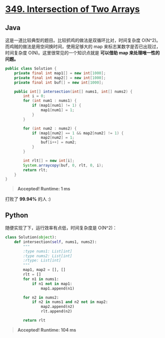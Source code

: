 # [349. Intersection of Two Arrays](https://leetcode.com/problems/intersection-of-two-arrays/)

## Java

这是一道比较典型的题目。比较抓鸡的做法是双循环比对，时间复杂度 O(N^2)。而鸡贼的做法是用空间换时间，使用足够大的 map 来标志某数字是否已出现过，时间复杂度 O(N)。这里很常见的一个知识点就是 **可以借助 map 来处理唯一性的问题。**

```java
public class Solution {
    private final int map1[] = new int[1000];
    private final int map2[] = new int[1000];
    private final int buf[] = new int[1000];

    public int[] intersection(int[] nums1, int[] nums2) {
        int i = 0;
        for (int num1 : nums1) {
            if (map1[num1] != 1) {
                map1[num1] = 1;
            }
        }

        for (int num2 : nums2) {
            if (map1[num2] == 1 && map2[num2] != 1) {
                map2[num2] = 1;
                buf[i++] = num2;
            }
        }

        int rlt[] = new int[i];
        System.arraycopy(buf, 0, rlt, 0, i);
        return rlt;
    }
}
```

> **Accepted! Runtime: 1 ms**

打败了 **99.94%** 的人 :)

## Python

随便实现了下，运行效率有点低，时间复杂度是 O(N^2)：

```python
class Solution(object):
    def intersection(self, nums1, nums2):
        """
        :type nums1: List[int]
        :type nums2: List[int]
        :rtype: List[int]
        """
        map1, map2 = [], []
        rlt = []
        for n1 in nums1:
            if n1 not in map1:
                map1.append(n1)

        for n2 in nums2:
            if n2 in nums1 and n2 not in map2:
                map2.append(n2)
                rlt.append(n2)

        return rlt
```

> **Accepted! Runtime: 104 ms**